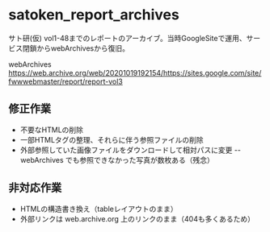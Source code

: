# satoken_report_archives
サト研(仮) vol1-48までのレポートのアーカイブ。当時GoogleSiteで運用、サービス閉鎖からwebArchivesから復旧。

webArchives
https://web.archive.org/web/20201019192154/https://sites.google.com/site/fwwwebmaster/report/report-vol3

## 修正作業
- 不要なHTMLの削除
- 一部HTMLタグの整理、それらに伴う参照ファイルの削除
- 外部参照していた画像ファイルをダウンロードして相対パスに変更
-- webArchives でも参照できなかった写真が数枚ある（残念）

## 非対応作業
- HTMLの構造書き換え（tableレイアウトのまま）
- 外部リンクは web.archive.org 上のリンクのまま（404も多くあるため）
